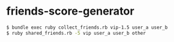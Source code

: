 # friends-score-generator

``` sh
$ bundle exec ruby collect_friends.rb vip-1.5 user_a user_b
$ ruby shared_friends.rb -5 vip user_a user_b other
```
